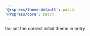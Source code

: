 ```yaml
---
'@rspress/theme-default': patch
'@rspress/core': patch
---
```


fix: set the correct initial theme in entry
